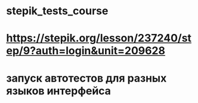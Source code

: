 # stepik_tests_course
# https://stepik.org/lesson/237240/step/9?auth=login&unit=209628
# запуск автотестов для разных языков интерфейса